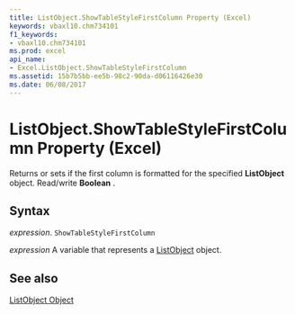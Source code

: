 ```yaml
---
title: ListObject.ShowTableStyleFirstColumn Property (Excel)
keywords: vbaxl10.chm734101
f1_keywords:
- vbaxl10.chm734101
ms.prod: excel
api_name:
- Excel.ListObject.ShowTableStyleFirstColumn
ms.assetid: 15b7b5bb-ee5b-98c2-90da-d06116426e30
ms.date: 06/08/2017
---
```



# ListObject.ShowTableStyleFirstColumn Property (Excel)

Returns or sets if the first column is formatted for the specified  **ListObject** object. Read/write **Boolean** .


## Syntax

 _expression_. `ShowTableStyleFirstColumn`

 _expression_ A variable that represents a [ListObject](Excel.ListObject.md) object.


## See also


[ListObject Object](Excel.ListObject.md)

